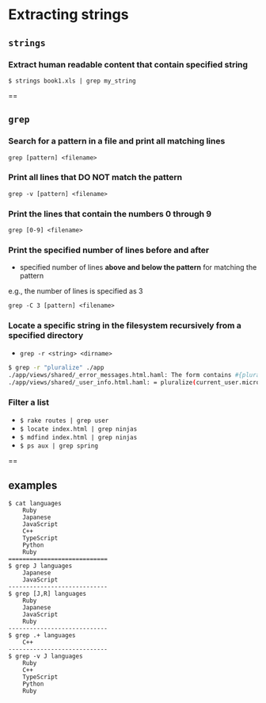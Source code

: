 # Extracting strings

## `strings`

### Extract human readable content that contain specified string
```
$ strings book1.xls | grep my_string
```

==

## `grep`

### Search for a pattern in a file and print all matching lines
```
grep [pattern] <filename>  
```

### Print all lines that DO NOT match the pattern
``` 
grep -v [pattern] <filename>    
```

### Print the lines that contain the numbers 0 through 9
```
grep [0-9] <filename>   
```

### Print the specified number of lines before and after
- specified number of lines **above and below the pattern** for matching the pattern

e.g., the number of lines is specified as 3
```
grep -C 3 [pattern] <filename>  
```

### Locate a specific string in the filesystem recursively from a specified directory
- `grep -r <string> <dirname>`

```bash
$ grep -r "pluralize" ./app
./app/views/shared/_error_messages.html.haml: The form contains #{pluralize(object.errors.count, "error")}.
./app/views/shared/_user_info.html.haml: = pluralize(current_user.microposts.count, "micropost")
```

### Filter a list
- `$ rake routes | grep user`
- `$ locate index.html | grep ninjas`
- `$ mdfind index.html | grep ninjas`
- `$ ps aux | grep spring`

==

## examples

```
$ cat languages
    Ruby
    Japanese
    JavaScript
    C++
    TypeScript
    Python
    Ruby
============================
$ grep J languages
    Japanese
    JavaScript
----------------------------
$ grep [J,R] languages
    Ruby
    Japanese
    JavaScript
    Ruby
----------------------------
$ grep .+ languages
    C++
----------------------------
$ grep -v J languages
    Ruby
    C++
    TypeScript
    Python
    Ruby
```
